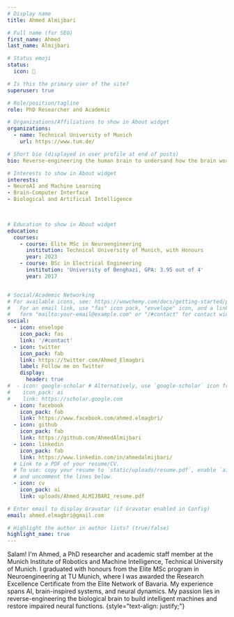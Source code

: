 ```yaml
---
# Display name
title: Ahmed Almijbari

# Full name (for SEO)
first_name: Ahmed
last_name: Almijbari

# Status emoji
status:
  icon: 🧠

# Is this the primary user of the site?
superuser: true

# Role/position/tagline
role: PhD Researcher and Academic

# Organizations/Affiliations to show in About widget
organizations:
  - name: Technical University of Munich
    url: https://www.tum.de/

# Short bio (displayed in user profile at end of posts)
bio: Reverse-engineering the human brain to undersand how the brain works, build robust intelligent systems, and use these technologies to help people with disabilities.

# Interests to show in About widget
interests:
- NeuroAI and Machine Learning
- Brain-Computer Interface
- Biological and Artificial Intelligence

 

# Education to show in About widget
education:
  courses:
    - course: Elite MSc in Neuroengineering
      institution: Technical University of Munich, with Honours
      year: 2023
    - course: BSc in Electrical Engineering
      institution: 'University of Benghazi, GPA: 3.95 out of 4'
      year: 2017


# Social/Academic Networking
# For available icons, see: https://wowchemy.com/docs/getting-started/page-builder/#icons
#   For an email link, use "fas" icon pack, "envelope" icon, and a link in the
#   form "mailto:your-email@example.com" or "/#contact" for contact widget.
social:
  - icon: envelope
    icon_pack: fas
    link: '/#contact'
  - icon: twitter
    icon_pack: fab
    link: https://twitter.com/Ahmed_Elmagbri
    label: Follow me on Twitter
    display:
      header: true
#  - icon: google-scholar # Alternatively, use `google-scholar` icon from `ai` icon pack
#    icon_pack: ai
#    link: https://scholar.google.com
  - icon: facebook
    icon_pack: fab
    link: https://www.facebook.com/ahmed.elmagbri/
  - icon: github
    icon_pack: fab
    link: https://github.com/AhmedAlmijbari
  - icon: linkedin
    icon_pack: fab
    link: https://www.linkedin.com/in/ahmedalmijbari/
  # Link to a PDF of your resume/CV.
  # To use: copy your resume to `static/uploads/resume.pdf`, enable `ai` icons in `params.yaml`,
  # and uncomment the lines below.
  - icon: cv
    icon_pack: ai
    link: uploads/Ahmed_ALMIJBARI_resume.pdf

# Enter email to display Gravatar (if Gravatar enabled in Config)
email: ahmed.elmagbri@gmail.com

# Highlight the author in author lists? (true/false)
highlight_name: true
---
```


Salam! I'm Ahmed, a PhD researcher and academic staff member at the Munich Institute of Robotics and Machine Intelligence, Technical University of Munich. I graduated with honours from the Elite MSc program in Neuroengineering at TU Munich, where I was awarded the Research Excellence Certificate from the Elite Network of Bavaria. My experience spans AI, brain-inspired systems, and neural dynamics. My passion lies in reverse-engineering the biological brain to build intelligent machines and restore impaired neural functions.
{style="text-align: justify;"}
